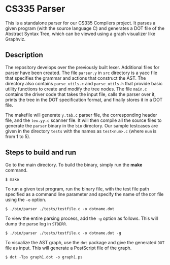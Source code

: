 # CS335 Parser

This is a standalone parser for our CS335 Compilers project. It parses a given program (with the source language C) and generates a DOT file of the Abstract Syntax Tree, which can be viewed using a graph visualizer like Graphviz.

## Description

The repository develops over the previously built lexer. Additional files for parser have been created. The file `parser.y` in `src` directory is a yacc file that specifies the grammar and actions that construct the AST. The directory also contains `parse_utils.c` and `parse_utils.h` that provide basic utility functions to create and modify the tree nodes. The file `main.c` contains the driver code that takes the input file, calls the parser over it, prints the tree in the DOT specification format, and finally stores it in a DOT file.

The makefile will generate `y.tab.c` parser file, the corresponding header file, and the `lex.yy.c` scanner file. It will then compile all the source files to generate the `parser` binary in the `bin` directory. Our sample testcases are given in the directory `tests` with the names as `test<num>.c` (where `num` is from 1 to 5).

## Steps to build and run

Go to the main directory. To build the binary, simply run the __make__ command.

```console
$ make
```

To run a given test program, run the binary file, with the test file path specified as a command line parameter and specify the name of the `DOT` file using the `-o` option.

```console
$ ./bin/parser ./tests/testfile.c -o dotname.dot
```

To view the entire parsing process, add the `-g` option as follows. This will dump the parse log in `STDERR`.

```console
$ ./bin/parser ./tests/testfile.c -o dotname.dot -g
```

To visualize the AST graph, use the `dot` package and give the generated `DOT` file as input. This will generate a PostScript file of the graph.

```console
$ dot -Tps graph1.dot -o graph1.ps
```
